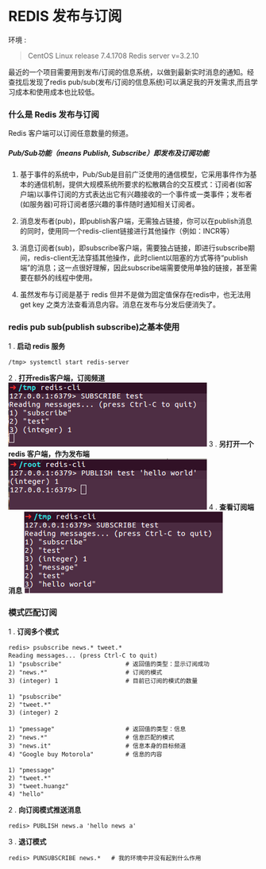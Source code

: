 # REDIS 发布与订阅

环境 : 
> CentOS Linux release 7.4.1708
Redis server v=3.2.10

最近的一个项目需要用到发布/订阅的信息系统，以做到最新实时消息的通知。经查找后发现了redis pub/sub(发布/订阅的信息系统)可以满足我的开发需求,而且学习成本和使用成本也比较低。

### 什么是 Redis 发布与订阅
Redis 客户端可以订阅任意数量的频道。

##### Pub/Sub功能（means Publish, Subscribe）即发布及订阅功能
1. 基于事件的系统中，Pub/Sub是目前广泛使用的通信模型，它采用事件作为基本的通信机制，提供大规模系统所要求的松散耦合的交互模式：订阅者(如客户端)以事件订阅的方式表达出它有兴趣接收的一个事件或一类事件；发布者(如服务器)可将订阅者感兴趣的事件随时通知相关订阅者。

2. 消息发布者(pub)，即publish客户端，无需独占链接，你可以在publish消息的同时，使用同一个redis-client链接进行其他操作（例如：INCR等）

3. 消息订阅者(sub)，即subscribe客户端，需要独占链接，即进行subscribe期间，redis-client无法穿插其他操作，此时client以阻塞的方式等待“publish端”的消息；这一点很好理解，因此subscribe端需要使用单独的链接，甚至需要在额外的线程中使用。

4. 虽然发布与订阅是基于 redis 但并不是做为固定值保存在redis中，也无法用 get key 之类方法查看消息内容。消息在发布与分发后便消失了。

### redis pub sub(publish subscribe)之基本使用
1 . **启动 redis 服务**
```shell
/tmp> systemctl start redis-server
```
2 . **打开redis客户端，订阅频道**
![](./images/redis_pubsub.png) 
3 . **另打开一个 redis 客户端，作为发布端**
![](./images/redis_pubsub_2.png) 
4 . **查看订阅端消息**
![](./images/redis_pubsub_3.png) 

### 模式匹配订阅

1 .  **订阅多个模式**
```shell
redis> psubscribe news.* tweet.*
Reading messages... (press Ctrl-C to quit)
1) "psubscribe"                  # 返回值的类型：显示订阅成功
2) "news.*"                      # 订阅的模式
3) (integer) 1                   # 目前已订阅的模式的数量

1) "psubscribe"
2) "tweet.*"
3) (integer) 2

1) "pmessage"                    # 返回值的类型：信息
2) "news.*"                      # 信息匹配的模式
3) "news.it"                     # 信息本身的目标频道
4) "Google buy Motorola"         # 信息的内容

1) "pmessage"
2) "tweet.*"
3) "tweet.huangz"
4) "hello"
```

2 . **向订阅模式推送消息**
```shell
redis> PUBLISH news.a 'hello news a'
```
3 . **退订模式**
```shell
redis> PUNSUBSCRIBE news.*   # 我的环境中并没有起到什么作用
```

